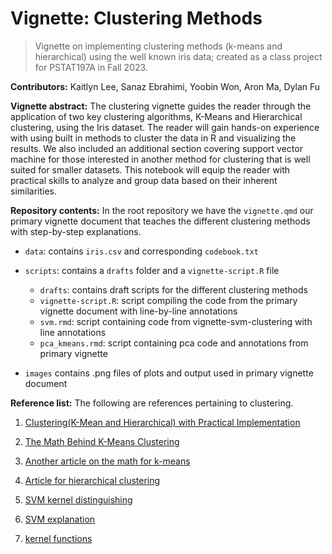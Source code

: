 # Vignette: Clustering Methods

> Vignette on implementing clustering methods (k-means and hierarchical) using the well known iris data; created as a class project for PSTAT197A in Fall 2023.

**Contributors:** Kaitlyn Lee, Sanaz Ebrahimi, Yoobin Won, Aron Ma, Dylan Fu

**Vignette abstract:** The clustering vignette guides the reader through the application of two key clustering algorithms, K-Means and Hierarchical clustering, using the Iris dataset. The reader will gain hands-on experience with using built in methods to cluster the data in R and visualizing the results. We also included an additional section covering support vector machine for those interested in another method for clustering that is well suited for smaller datasets. This notebook will equip the reader with practical skills to analyze and group data based on their inherent similarities.

**Repository contents:** In the root repository we have the `vignette.qmd` our primary vignette document that teaches the different clustering methods with step-by-step explanations.  

-   `data`: contains `iris.csv` and corresponding `codebook.txt`

-   `scripts`: contains a `drafts` folder and a `vignette-script.R` file

    -   `drafts`: contains draft scripts for the different clustering methods
    -   `vignette-script.R`: script compiling the code from the primary vignette document with line-by-line annotations
    -   `svm.rmd`: script containing code from vignette-svm-clustering with line annotations
    -   `pca_kmeans.rmd`: script containing pca code and annotations from primary vignette
-   `images` contains .png files of plots and output used in primary vignette document

**Reference list:** The following are references pertaining to clustering.

1.  [Clustering(K-Mean and Hierarchical) with Practical Implementation](https://medium.com/machine-learning-researcher/clustering-k-mean-and-hierarchical-cluster-fa2de08b4a4b)

2.  [The Math Behind K-Means Clustering](https://medium.com/@draj0718/the-math-behind-k-means-clustering-4aa85532085e)

3.  [Another article on the math for k-means](https://heartbeat.comet.ml/understanding-the-mathematics-behind-k-means-clustering-40e1d55e2f4c)


4.  [Article for hierarchical clustering](https://www.learndatasci.com/glossary/hierarchical-clustering/)


5. [SVM kernel distinguishing](https://www.kdnuggets.com/2016/06/select-support-vector-machine-kernels.html)

6. [SVM explanation](https://www.ncbi.nlm.nih.gov/pmc/articles/PMC2099486/)

7. [kernel functions](https://www.analyticsvidhya.com/blog/2021/07/svm-support-vector-machine-algorithm/)
